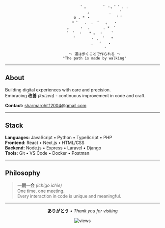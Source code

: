 
<div align="center">


```
                    ゜。       ゜・。゜゜. .
                     。        .    ゜
               o . * ・            ゜゜
           * ゜  .  .  ゜  。  ・
         。    ・  .      . *  ゜
        ゜ ゜ ・   * 。 ・    ゜
          ゜      ・ .  ゜  *
                 .   ゜  ・
                      ゜
           ～ 道は歩くことで作られる ～
           "The path is made by walking"
```
</div>


---

## About

Building digital experiences with care and precision.  
Embracing **改善** *(kaizen)* - continuous improvement in code and craft.

**Contact:** [sharmarohit12004@gmail.com](mailto:sharmarohit12004@gmail.com)

---

## Stack

**Languages:** JavaScript • Python • TypeScript • PHP  
**Frontend:** React • Next.js • HTML/CSS  
**Backend:** Node.js • Express • Laravel • Django  
**Tools:** Git • VS Code • Docker • Postman  


---

## Philosophy

> **一期一会** *(ichigo ichie)*  
> One time, one meeting.  
> Every interaction in code is unique and meaningful.

---

<div align="center">

**ありがとう** • *Thank you for visiting*

<img src="https://komarev.com/ghpvc/?username=rohit-og&style=flat&color=lightgrey" alt="views"/>

</div>
